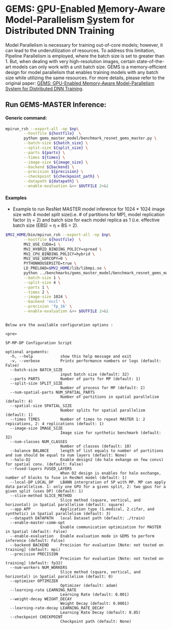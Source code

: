 # GEMS: <u>G</u>PU-<u>E</u>nabled <u>M</u>emory-Aware Model-Parallelism <u>S</u>ystem for Distributed DNN Training
Model Parallelism is necessary for training out-of-core models; however, it can lead to the underutilization of resources. To address this limitation, Pipeline Parallelism is employed, where the batch size is set to greater than 1. But, when dealing with very high-resolution images, certain state-of-the-art models can only work with a unit batch size. GEMS is a memory-efficient design for model parallelism that enables training models with any batch size while utilizing the same resources. For more details, please refer to the original paper: [GEMS: <u>G</u>PU-<u>E</u>nabled <u>M</u>emory-Aware Model-Parallelism <u>S</u>ystem for Distributed DNN Training](https://ieeexplore.ieee.org/stamp/stamp.jsp?tp=&arnumber=9355254).

## Run GEMS-MASTER Inference:

#### Generic command:
```bash
mpirun_rsh --export-all -np $np\
        --hostfile ${hostfile}  \
        python gems_master_model/benchmark_resnet_gems_master.py \
        --batch-size ${batch_size} \
        --split-size ${split_size} \
        --parts ${parts} \
        --times ${times} \
        --image-size ${image_size} \
        --backend ${backend} \
        --precision ${precision} \
        --checkpoint ${checkpoint_path} \
        --datapath ${datapath} \
        --enable-evaluation &>> $OUTFILE 2>&1
```
#### Examples

- Example to run ResNet MASTER model inference for 1024 * 1024 image size with 4 model split size(i.e. # of partitions for MP), model replication factor (η = 2) and batch size for each model replica as 1 (i.e. effective batch size (EBS) = η × BS = 2).

```bash
$MV2_HOME/bin/mpirun_rsh --export-all -np $np\
        --hostfile ${hostfile}  \
        MV2_USE_CUDA=1 \
        MV2_HYBRID_BINDING_POLICY=spread \
        MV2_CPU_BINDING_POLICY=hybrid \
        MV2_USE_GDRCOPY=0 \
        PYTHONNOUSERSITE=true \
        LD_PRELOAD=$MV2_HOME/lib/libmpi.so \
        python ../benchmarks/gems_master_model/benchmark_resnet_gems_master.py \
        --batch-size 1 \
        --split-size 4 \
        --parts 1 \
        --times 2 \
        --image-size 1024 \
        --backend 'nccl' \
        --precision 'fp_16' \
        --enable-evaluation &>> $OUTFILE 2>&1

```


```

Below are the available configuration options :

<pre>

SP-MP-DP Configuration Script

optional arguments:
  -h, --help            show this help message and exit
  -v, --verbose         Prints performance numbers or logs (default: False)
  --batch-size BATCH_SIZE
                        input batch size (default: 32)
  --parts PARTS         Number of parts for MP (default: 1)
  --split-size SPLIT_SIZE
                        Number of process for MP (default: 2)
  --num-spatial-parts NUM_SPATIAL_PARTS
                        Number of partitions in spatial parallelism (default: 4)
  --spatial-size SPATIAL_SIZE
                        Number splits for spatial parallelism (default: 1)
  --times TIMES         Number of times to repeat MASTER 1: 2 repications, 2: 4 replications (default: 1)
  --image-size IMAGE_SIZE
                        Image size for synthetic benchmark (default: 32)
  --num-classes NUM_CLASSES
                        Number of classes (default: 10)
  --balance BALANCE     length of list equals to number of partitions and sum should be equal to num layers (default: None)
  --halo-D2             Enable design2 (do halo exhange on few convs) for spatial conv. (default: False)
  --fused-layers FUSED_LAYERS
                        When D2 design is enables for halo exchange, number of blocks to fuse in ResNet model (default: 1)
  --local-DP LOCAL_DP   LBANN intergration of SP with MP. MP can apply data parallelism. 1: only one GPU for a given split, 2: two gpus for a given split (uses DP) (default: 1)
  --slice-method SLICE_METHOD
                        Slice method (square, vertical, and horizontal) in Spatial parallelism (default: square)
  --app APP             Application type (1.medical, 2.cifar, and synthetic) in Spatial parallelism (default: 3)
  --datapath DATAPATH   local Dataset path (default: ./train)
  --enable-master-comm-opt
                        Enable communication optimization for MASTER in Spatial (default: False)
  --enable-evaluation   Enable evaluation mode in GEMS to perform inference (default: False)
  --backend BACKEND     Precision for evaluation [Note: not tested on training] (default: mpi)
  --precision PRECISION
                        Precision for evaluation [Note: not tested on training] (default: fp32)
  --num-workers NUM_WORKERS
                        Slice method (square, vertical, and horizontal) in Spatial parallelism (default: 0)
  --optimizer OPTIMIZER
                        Optimizer (default: adam)
  --learning-rate LEARNING_RATE
                        Learning Rate (default: 0.001)
  --weight-decay WEIGHT_DECAY
                        Weight Decay (default: 0.0001)
  --learning-rate-decay LEARNING_RATE_DECAY
                        Learning Rate Decay (default: 0.85)
  --checkpoint CHECKPOINT
                        Checkpoint path (default: None)